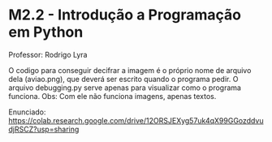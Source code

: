 # M2.2 - Introdução a Programação em Python
Professor: Rodrigo Lyra

O codigo para conseguir decifrar a imagem é o próprio
nome de arquivo dela (aviao.png), que deverá ser escrito quando
o programa pedir.
O arquivo debugging.py serve apenas para visualizar como o programa funciona.
Obs: Com ele não funciona imagens, apenas textos.

Enunciado: https://colab.research.google.com/drive/12ORSJEXyg57uk4qX99GGozddvudjRSCZ?usp=sharing